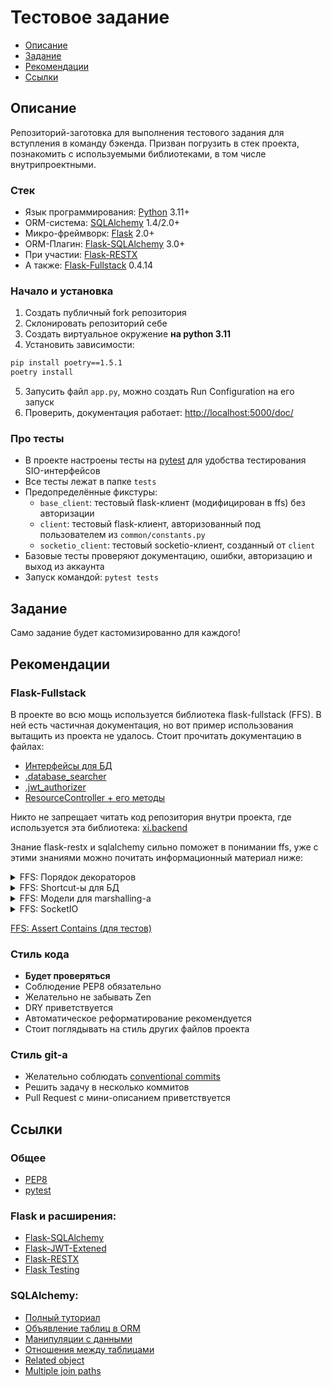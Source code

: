 # Тестовое задание
- [Описание](#Описание)
- [Задание](#Задание)
- [Рекомендации](#Рекомендации)
- [Ссылки](#Ссылки)

## Описание
Репозиторий-заготовка для выполнения тестового задания для вступления в команду бэкенда. Призван погрузить в стек проекта, познакомить с используемыми библиотеками, в том числе внутрипроектными.

### Стек
- Язык программирования: [Python](https://www.python.org/downloads/) 3.11+
- ORM-система: [SQLAlchemy](https://www.sqlalchemy.org/) 1.4/2.0+
- Микро-фреймворк: [Flask](https://flask.palletsprojects.com/en/2.2.x/) 2.0+
- ORM-Плагин: [Flask-SQLAlchemy](https://flask-sqlalchemy.palletsprojects.com/en/3.0.x/) 3.0+
- При участии: [Flask-RESTX](https://flask-restx.readthedocs.io/en/latest/index.html)
- А также: [Flask-Fullstack](https://github.com/niqzart/flask-fullstack) 0.4.14

### Начало и установка
1. Создать публичный fork репозитория
2. Склонировать репозиторий себе
3. Создать виртуальное окружение **на python 3.11**
4. Установить зависимости:
```sh
pip install poetry==1.5.1
poetry install
```
5. Запусить файл `app.py`, можно создать Run Configuration на его запуск
6. Проверить, документация работает: [http://localhost:5000/doc/](http://localhost:5000/doc/)

### Про тесты
- В проекте настроены тесты на [pytest](https://docs.pytest.org/en/7.3.x/) для удобства тестирования SIO-интерфейсов
- Все тесты лежат в папке `tests`
- Предопределённые фикстуры:
  - `base_client`: тестовый flask-клиент (модифицирован в ffs) без авторизации
  - `client`: тестовый flask-клиент, авторизованный под пользователем из `common/constants.py`
  - `socketio_client`: тестовый socketio-клиент, созданный от `client`
- Базовые тесты проверяют документацию, ошибки, авторизацию и выход из аккаунта
- Запуск командой: `pytest tests`

## Задание
Само задание будет кастомизированно для каждого!

## Рекомендации
### Flask-Fullstack
В проекте во всю мощь используется библиотека flask-fullstack (FFS). В ней есть частичная документация, но вот пример использования вытащить из проекта не удалось. Стоит прочитать документацию в файлах:
- [Интерфейсы для БД](https://github.com/niqzart/flask-fullstack/blob/d54696b1b982015eb64790174d42bd21f7811a46/flask_fullstack/base/interfaces.py)
- [.database_searcher](https://github.com/niqzart/flask-fullstack/blob/d54696b1b982015eb64790174d42bd21f7811a46/flask_fullstack/base/mixins.py#L48)
- [.jwt_authorizer](https://github.com/niqzart/flask-fullstack/blob/d54696b1b982015eb64790174d42bd21f7811a46/flask_fullstack/base/mixins.py#L96)
- [ResourceController + его методы](https://github.com/niqzart/flask-fullstack/blob/d54696b1b982015eb64790174d42bd21f7811a46/flask_fullstack/restx/controller.py)

Никто не запрещает читать код репозитория внутри проекта, где используется эта библиотека: [xi.backend](https://github.com/xi-effect/xi.backend)

Знание flask-restx и sqlalchemy сильно поможет в понимании ffs, уже с этими знаниями можно почитать информационный материал ниже:

<details>
  <summary>FFS: Порядок декораторов</summary>

  Все упаковщики запросов (`.a_response`, `.marshal_with`, `.marshal_list_with` или `.lister`) должны быть последним декоратором перед методами в `Resource`. Иначе вылет ошибки из других декораторов (`.argument_parser`, `.database_searcher`, `.jwt_authorizer`) будет либо подавлен, либо завёрнут в дополнительный слой ненужной вложенности, нарушая описанное в документации. Технически не относится к декораторам документирования, но ради лучшей читабельности и общности стоит везде складывать декораторы в одинаковом порядке.

  - все декораторы документации параметров запроса
  - все декораторы документации формата ответов
  - декоратор авторизации (`.jwt_authorizer`)
  - декоратор парсинга аргументов (`.argument_parser`)
  - декоратор(-ы) поиска объектов в бд (`.database_searcher`)
  - декоратор пост-обработки ответа (`.a_response`, `.marshal_with`, `.marshal_list_with` или `.lister`)
</details>

<details>
  <summary>FFS: Shortcut-ы для БД</summary>

  К объекту `db.session` добавлено несколько методов, упрощающих работу с логикой БД. По сути это простые shortcut-ы. Все их можно увидеть [тут](https://github.com/niqzart/flask-fullstack/blob/93d3c6696c33171315c078ab88c68ca7f7094361/flask_fullstack/utils/sqlalchemy.py#L21)

  Ко всем классам, наследующим `Base` (именно `Base` из `common`, не `db.Model`!) теперь добавляется набор полезных методов, которые могут значительно уменьшить объём работы. Они создаются и документированы [тут](https://github.com/niqzart/ffs-test-task/blob/main/common/config.py#L67)

</details>

<details>
  <summary>FFS: Модели для marshalling-а</summary>

  Реализуются через [Pydantic](https://github.com/samuelcolvin/pydantic), а точнее модификацию его модели из flask-fullstack: [PydanticModel](https://github.com/niqzart/flask-fullstack/blob/master/flask_fullstack/marshals.py#L426).
  
  Модели стоит создавать внутри тела класса, наследующего Base. Так её название заполнится автоматически и будет привязано к тому ORM-объекту, который она конвертирует. А для моделей, содержащих колонки БД всё ещё проще: в PydanticModel (и её потомках) объявлены статические методы для добавления к модели колонок (`column_model`). 
  
  Проще всего понять это через пример. Две модели внутри User, первая (IndexProfile) с id, username, bio и avatar, взятыми из соответствующих колонок, и вторая (FullProfile) со всеми полями первой и name, surname, patronymic и group, взятыми из соответствующих колонок:
  ```py
  IndexProfile = PydanticModel.column_model(id, username, bio, avatar)
  FullProfile = IndexProfile.column_model(name, surname, patronymic, group)
  ```

  - Модели объявляются в теле класса, наследующего Base!
  - Названия переменных нужно держать в `snake_case`, для json-а они будут автоматически конвертированы в `kebab-case`
  - Регистрировать новые модели не нужно, достаточно просто использовать их в методах, вроде `.marshal_with` или `.lister`

</details>

<details>
  <summary>FFS: SocketIO</summary>

  Частично задокументированно [внутри проекта](https://github.com/xi-effect/xieffect-backend/pull/110), более отделённая документация появится позже...

</details>

[FFS: Assert Contains (для тестов)](https://github.com/niqzart/flask-fullstack/blob/master/docs/assert-contains.md)

### Стиль кода
- **Будет проверяться**
- Соблюдение PEP8 обязательно
- Желательно не забывать Zen
- DRY приветствуется
- Автоматическое реформатирование рекомендуется
- Стоит поглядывать на стиль других файлов проекта

### Стиль git-а
- Желательно соблюдать [conventional commits](https://www.conventionalcommits.org/en/v1.0.0/)
- Решить задачу в несколько коммитов
- Pull Request с мини-описанием приветствуется

## Ссылки
### Общее
- [PEP8](https://www.python.org/dev/peps/pep-0008/)
- [pytest](https://docs.pytest.org/en/6.2.x/contents.html)

### Flask и расширения:
- [Flask-SQLAlchemy](https://flask-sqlalchemy.palletsprojects.com/en/3.0.x/)
- [Flask-JWT-Extened](https://flask-jwt-extended.readthedocs.io/en/stable/)
- [Flask-RESTX](https://flask-restx.readthedocs.io/en/latest/index.html)
- [Flask Testing](https://flask.palletsprojects.com/en/2.0.x/testing/)

### SQLAlchemy:
- [Полный туториал](https://docs.sqlalchemy.org/en/14/tutorial/index.html)
- [Объявление таблиц в ORM](https://docs.sqlalchemy.org/en/14/tutorial/metadata.html#defining-table-metadata-with-the-orm)
- [Манипуляции с данными](https://docs.sqlalchemy.org/en/14/tutorial/orm_data_manipulation.html)
- [Отношения между таблицами](https://docs.sqlalchemy.org/en/14/orm/relationships.html)
- [Related object](https://docs.sqlalchemy.org/en/14/tutorial/orm_related_objects.html)
- [Multiple join paths](https://docs.sqlalchemy.org/en/14/orm/join_conditions.html#handling-multiple-join-paths)
